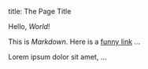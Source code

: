 title: The Page Title

Hello, *World*!

This is _Markdown_. Here is a [funny link](https://cividi.tech) ...

Lorem ipsum dolor sit amet, …
